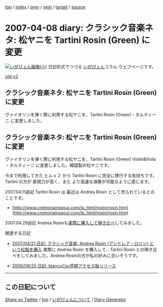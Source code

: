 [top](https://igapyon.github.io/diary/) 
 / [index](https://igapyon.github.io/diary/2007/index.html) 
 / [prev](https://igapyon.github.io/diary/2007/ig070406.html) 
 / [next](https://igapyon.github.io/diary/2007/ig070410.html) 
 / [target](https://igapyon.github.io/diary/2007/ig070408.html) 
 / [source](https://github.com/igapyon/diary/blob/gh-pages/2007/ig070408.html.src.md) 

2007-04-08 diary: クラシック音楽ネタ: 松ヤニを Tartini Rosin (Green) に変更
=====================================================================================================
[![いがぴょん画像(小)](https://igapyon.github.io/diary/images/iga200306s.jpg "いがぴょん")](https://igapyon.github.io/diary/memo/memoigapyon.html) 日記形式でつづる [いがぴょん](https://igapyon.github.io/diary/memo/memoigapyon.html)コラム ウェブページです。

[old-v2](ig070408-orig.html)

## クラシック音楽ネタ: 松ヤニを Tartini Rosin (Green) に変更

ヴァイオリンを弾く際に利用する松ヤニを、Tartini Rosin (Green)・タルティーニ に変更しました。


## クラシック音楽ネタ: 松ヤニを Tartini Rosin (Green) に変更

ヴァイオリンを弾く際に利用する松ヤニを、Tartini Rosin (Green) Violin&Viola ・タルティーニ に変更しました。韓国製の松ヤニです。

今まで利用してきた ヒルｘ２ から Tartini Rosin に完全に移行する気持ちです。Tartini の方が 表現力が高く、また より高速な演奏が可能なように感じます。

2007.04.11追記 Tartini Rosin は 最近は Andrea Rosin として売られているとのことです。

* [http://www.cremonainseoul.com/jp_html/rosin/rosin.htm](http://www.cremonainseoul.com/jp_html/rosin/rosin.htm)

2007.04.29追記 Andrea Rosinも[実際に購入して弾き比べ](ig070421.html)してみました。

関連する日記

* [2007/04/21 日記: クラシック音楽: Andrea Rosin (アンドレア・ロジン) という松脂を購入](ig070421.html)
  実際に Andrea Rosin を購入して、Tartini Rosin との弾き比べをしてみました。Andrea Rosinの方が私の好みに合いそうです。
  
* [2005/08/20 日記: blancoCsv早期アクセス版リリース](../2005/ig050820.html)

----------------------------------------------------------------------------------------------------

## この日記について

[Share on Twitter](https://twitter.com/intent/tweet?hashtags=igapyon%2Cdiary%2C%E3%81%84%E3%81%8C%E3%81%B4%E3%82%87%E3%82%93&text=%E3%82%AF%E3%83%A9%E3%82%B7%E3%83%83%E3%82%AF%E9%9F%B3%E6%A5%BD%E3%83%8D%E3%82%BF%3A+%E6%9D%BE%E3%83%A4%E3%83%8B%E3%82%92+Tartini+Rosin+%28Green%29+%E3%81%AB%E5%A4%89%E6%9B%B4&url=https%3A%2F%2Figapyon.github.io%2Fdiary%2F2007%2Fig070408.html) / [top](../index.html/) / [いがぴょんについて](https://igapyon.github.io/diary/memo/memoigapyon.html) / [Diary Generator](https://github.com/igapyon/igapyonv3)
